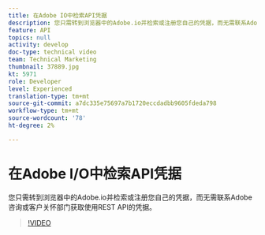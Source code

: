 ```yaml
---
title: 在Adobe IO中检索API凭据
description: 您只需转到浏览器中的Adobe.io并检索或注册您自己的凭据，而无需联系Adobe咨询或客户关怀部门获取使用REST API的凭据。
feature: API
topics: null
activity: develop
doc-type: technical video
team: Technical Marketing
thumbnail: 37889.jpg
kt: 5971
role: Developer
level: Experienced
translation-type: tm+mt
source-git-commit: a7dc335e75697a7b1720eccdadbb9605fdeda798
workflow-type: tm+mt
source-wordcount: '78'
ht-degree: 2%

---
```



# 在Adobe I/O中检索API凭据

您只需转到浏览器中的Adobe.io并检索或注册您自己的凭据，而无需联系Adobe咨询或客户关怀部门获取使用REST API的凭据。

>[!VIDEO](https://video.tv.adobe.com/v/37889/?quality=12&learn=on)
